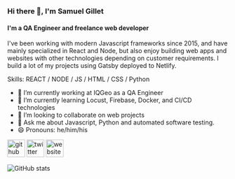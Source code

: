 ### Hi there 👋, I'm Samuel Gillet
#### I'm a QA Engineer and freelance web developer

I've been working with modern Javascript frameworks since 2015, and have mainly specialized in React and Node, but also enjoy building web apps and websites with other technologies depending on customer requirements. I build a lot of my projects using Gatsby deployed to Netlify.

Skills: REACT / NODE / JS / HTML / CSS / Python

- 🔭  I’m currently working at IQGeo as a QA Engineer
- 🌱  I’m currently learning Locust, Firebase, Docker, and CI/CD technologies
- 👯  I’m looking to collaborate on web projects 
- 💬  Ask me about Javascript, Python and automated software testing.
- 😄  Pronouns: he/him/his 


[<img src='https://cdn.jsdelivr.net/npm/simple-icons@3.0.1/icons/github.svg' alt='github' height='40'>](https://github.com/sgillet1007)  [<img src='https://cdn.jsdelivr.net/npm/simple-icons@3.0.1/icons/twitter.svg' alt='twitter' height='40'>](https://twitter.com/@SamuelGillet)  [<img src='https://cdn.jsdelivr.net/npm/simple-icons@3.0.1/icons/icloud.svg' alt='website' height='40'>](https://samuelgillet.com/)  

![GitHub stats](https://github-readme-stats.vercel.app/api?username=sgillet1007&show_icons=true)  

